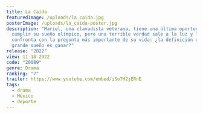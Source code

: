 ```yaml
---
title: La Caída
featuredImage: /uploads/la_caida.jpg
posterImage: /uploads/la_caida-poster.jpg
description: "Mariel, una clavadista veterana, tiene una última oportunidad para
  cumplir su sueño olímpico, pero una terrible verdad sale a la luz y la
  confronta con la pregunta más importante de su vida: ¿la definición del más
  grande sueño es ganar?"
release: "2022"
view: 11-18-2022
code: "20089"
genre: Drama
ranking: "7"
trailer: https://www.youtube.com/embed/iSo7H2jERnE
tags:
  - drama
  - México
  - deporte
---
```

